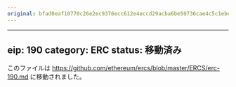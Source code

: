 ```yaml
---
original: bfad0eaf10770c26e2ec9376ecc612e4eccd29acba6be59736cae4c5c1ebe845
---
```


---
eip: 190
category: ERC
status: 移動済み
---

このファイルは https://github.com/ethereum/ercs/blob/master/ERCS/erc-190.md に移動されました。